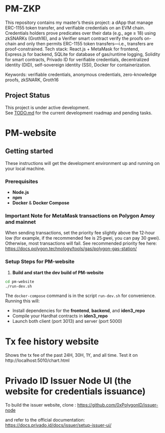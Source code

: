 # PM-ZKP
This repository contains my master’s thesis project: a dApp that manage ERC-1155 token transfer, and verifiable credentials on an EVM chain. Credentials holders prove predicates over their data (e.g., age ≥ 18) using zkSNARKs (Groth16), and a Verifier smart contract verify the proofs on-chain and only then permits ERC-1155 token transfers—i.e., transfers are proof-constrained. Tech stack: React.js + MetaMask for frontend, Express.js for backend, SQLite for database of gas/runtime logging, Solidity for smart contracts, Privado ID for verifiable credentials, decentralized identity (DID), self-sovereign identity (SSI), Docker for containerization.

Keywords: verifiable credentials, anonymous credentials, zero-knowledge proofs, zkSNARK, Groth16

## Project Status
This project is under active development.  
See [TODO.md](./TODO.md) for the current development roadmap and pending tasks.

# PM-website
## Getting started
These instructions will get the development environment up and running on your local machine.

### Prerequisites

- **Node.js**
- **npm**
- **Docker** & **Docker Compose**

### Important Note for MetaMask transactions on Polygon Amoy and mainnet
When sending transactions, set the priority fee slightly above the 12‑hour low (for example, if the recommended fee is 25 gwei, you can pay 30 gwei). Otherwise, most transactions will fail.
See recommended priority fee here: https://docs.polygon.technology/tools/gas/polygon-gas-station/

### Setup Steps for PM-website
1. **Build and start the dev build of PM-website** 
  ```bash
  cd pm-website
  ./run-dev.sh
  ```

   The `docker-compose` command is in the script `run-dev.sh` for convenience. Running this will:
   - Install dependencies for the **frontend**, **backend**, and **iden3_repo**  
   - Compile your Hardhat contracts in **iden3_repo**  
   - Launch both client (port 3013) and server (port 5000)  

# Tx fee history website
Shows the tx fee of the past 24H, 30H, 1Y, and all time.
Test it on http://localhost:5010/chart.html

# Privado ID Issuer Node UI (the website for credentials issuance)
To build the issuer website, clone :
https://github.com/0xPolygonID/issuer-node

and refer to the official documentation:
https://docs.privado.id/docs/issuer/setup-issuer-ui/